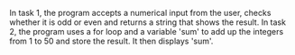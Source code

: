 In task 1, the program accepts a numerical input from the user, checks whether it is odd or even and returns a string that shows the result.
In task 2, the program uses a for loop and a variable 'sum' to add up the integers from 1 to 50 and store the result. It then displays 'sum'. 
